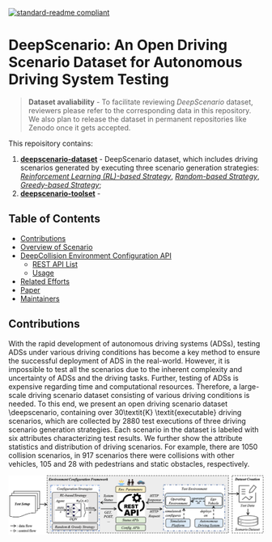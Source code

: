 [![standard-readme compliant](https://img.shields.io/badge/readme%20style-standard-brightgreen.svg?style=flat-square)](https://github.com/RichardLitt/standard-readme)
# DeepScenario: An Open Driving Scenario Dataset for Autonomous Driving System Testing

> **Dataset avaliability** - To facilitate reviewing *DeepScenario* dataset, reviewers please refer to the corresponding data in this repository. We also plan to release the dataset in permanent repositories like Zenodo once it gets accepted.<br/>

This repoisitory contains:

1. **[deepscenario-dataset](https://github.com/Simula-COMPLEX/DeepScenario/tree/main/deepscenario-dataset)** - DeepScenario dataset, which includes driving scenarios generated by executing three scenario generation strategies: [*Reinforcement Learning (RL)-based Strategy*](https://github.com/Simula-COMPLEX/DeepScenario/tree/main/deepscenario-dataset/rl_based-strategy), [*Random-based Strategy*](https://github.com/Simula-COMPLEX/DeepScenario/tree/main/deepscenario-dataset/random-strategy), [*Greedy-based Strategy*](https://github.com/Simula-COMPLEX/DeepScenario/tree/main/deepscenario-dataset/greedy-strategy);
2. **[deepscenario-toolset](https://github.com/Simula-COMPLEX/DeepScenario/tree/main/deepscenario-toolset)** - 

## Table of Contents
- [Contributions](#contributions)
- [Overview of Scenario](#overview-of-deepcollision)
- [DeepCollision Environment Configuration API](#deepCollision-environment-configuration-api)
  - [REST API List](#rest-api-list)
  - [Usage](#usage)
- [Related Efforts](#related-efforts)
- [Paper](#paper)
- [Maintainers](#maintainers)

## Contributions
With the rapid development of autonomous driving systems (ADSs), testing ADSs under various driving conditions has become a key method to ensure the successful deployment of ADS in the real-world. However, it is impossible to test all the scenarios due to the inherent complexity and uncertainty of ADSs and the driving tasks. Further, testing of ADSs is expensive regarding time and computational resources. Therefore, a large-scale driving scenario dataset consisting of various driving conditions is needed. To this end, we present an open driving scenario dataset \deepscenario, containing over 30\textit{K} \textit{executable} driving scenarios, which are collected by 2880 test executions of three driving scenario generation strategies. Each scenario in the dataset is labeled with six attributes characterizing test results. We further show the attribute statistics and distribution of driving scenarios. For example, there are 1050 collision scenarios, in 917 scenarios there were collisions with other vehicles, 105 and 28 with pedestrians and static obstacles, respectively.

![image](https://github.com/Simula-COMPLEX/DeepScenario/blob/main/figures/dataset-generation-overview.png)

